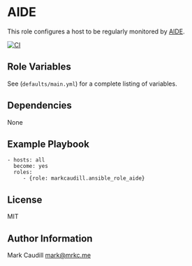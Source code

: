 AIDE
====

This role configures a host to be regularly monitored by [AIDE](https://aide.github.io/).

[![CI](https://github.com/markcaudill/ansible-role-aide/workflows/CI/badge.svg)](https://github.com/markcaudill/ansible-role-aide/actions?query=workflow%3ACI)

Role Variables
--------------

See (`defaults/main.yml`) for a complete listing of variables.


Dependencies
------------

None

Example Playbook
----------------

    - hosts: all
      become: yes
      roles:
         - {role: markcaudill.ansible_role_aide}

License
-------

MIT

Author Information
------------------

Mark Caudill <mark@mrkc.me>
